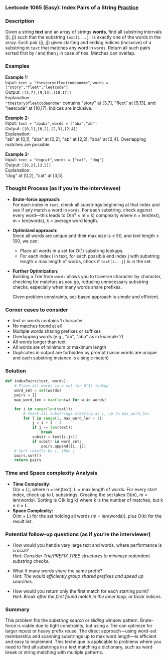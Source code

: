 ### Leetcode 1065 (Easy): Index Pairs of a String [Practice](https://leetcode.com/problems/index-pairs-of-a-string)

### Description  
Given a string **text** and an array of strings **words**, find all substring intervals \([i, j]\) such that the substring `text[i...j]` is exactly one of the words in the array. Each pair \([i, j]\) gives starting and ending indices (inclusive) of a substring in `text` that matches any word in `words`. Return all such pairs sorted first by *i* and then *j* in case of ties. Matches can overlap.

### Examples  

**Example 1:**  
Input: `text = "thestoryofleetcodeandme"`, `words = ["story","fleet","leetcode"]`  
Output: `[[3,7],[9,13],[10,17]]`  
Explanation:  
`"thestoryofleetcodeandme"` contains "story" at [3,7], "fleet" at [9,13], and "leetcode" at [10,17]. Indices are inclusive.

**Example 2:**  
Input: `text = "ababa"`, `words = ["aba","ab"]`  
Output: `[[0,1],[0,2],[2,3],[2,4]]`  
Explanation:  
"ab" at [0,1], "aba" at [0,2], "ab" at [2,3], "aba" at [2,4]. Overlapping matches are possible.

**Example 3:**  
Input: `text = "dogcat"`, `words = ["cat", "dog"]`  
Output: `[[0,2],[3,5]]`  
Explanation:  
"dog" at [0,2], "cat" at [3,5].

### Thought Process (as if you’re the interviewee)  
- **Brute-force approach:**  
  For each index in `text`, check all substrings beginning at that index and see if any match a word in `words`. For each substring, check against every word—this leads to O(n² × m × k) complexity where n = len(text), m = len(words), k = average word length.  
- **Optimized approach:**  
  Since all words are unique and their max size is ≤ 50, and text length ≤ 100, we can:  
  - Place all words in a set for O(1) substring lookups.
  - For each index i in text, for each possible end index j with substring length ≤ max length of words, check if `text[i...j]` is in the set.
- **Further Optimization:**  
  Building a Trie from `words` allows you to traverse character by character, checking for matches as you go, reducing unnecessary substring checks, especially when many words share prefixes.

  Given problem constraints, set-based approach is simple and efficient.

### Corner cases to consider  
- text or words contains 1 character  
- No matches found at all  
- Multiple words sharing prefixes or suffixes  
- Overlapping words (e.g., "ab", "aba" as in Example 2)  
- All words longer than text  
- All words are of minimum or maximum length  
- Duplicates in output are forbidden by prompt (since words are unique and each substring instance is a single match)

### Solution

```python
def indexPairs(text, words):
    # Place all words in a set for O(1) lookup
    word_set = set(words)
    pairs = []
    max_word_len = max(len(w) for w in words)

    for i in range(len(text)):
        # Check all substrings starting at i, up to max_word_len
        for l in range(1, max_word_len + 1):
            j = i + l - 1
            if j >= len(text):
                break
            substr = text[i:j+1]
            if substr in word_set:
                pairs.append([i, j])
    # Sort results by i, then j
    pairs.sort()
    return pairs
```

### Time and Space complexity Analysis  

- **Time Complexity:**  
  O(n × L), where n = len(text), L = max length of words. For every start index, check up to L substrings. Creating the set takes O(m), m = len(words). Sorting is O(k log k) where k is the number of matches, but k ≤ n × L.
- **Space Complexity:**  
  O(m × L) for the set holding all words (m = len(words)), plus O(k) for the result list.

### Potential follow-up questions (as if you’re the interviewer)  

- How would you handle very large text and words, where performance is crucial?  
  *Hint: Consider Trie/PREFIX TREE structures to minimize redundant substring checks.*

- What if many words share the same prefix?  
  *Hint: Trie would efficiently group shared prefixes and speed up searches.*

- How would you return only the first match for each starting point?  
  *Hint: Break after the first found match in the inner loop, or track indices.*

### Summary
This problem fits the *substring search* or *sliding window* pattern. Brute-force is viable due to tight constraints, but using a Trie can optimize for larger inputs or heavy prefix reuse. The direct approach—using word-set membership and scanning substrings up to max word length—is efficient and easy to implement. This technique is applicable to problems where you need to find all substrings in a text matching a dictionary, such as word break or string matching with multiple patterns.
